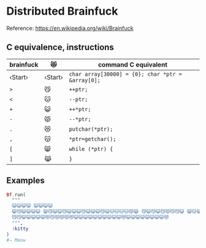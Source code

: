 # Distributed Brainfuck

Reference: https://en.wikipedia.org/wiki/Brainfuck

## C equivalence, instructions

brainfuck | 😻 | command C equivalent
--------- | -- | --------------------
‹Start› | ‹Start› | `char array[30000] = {0}; char *ptr = &array[0];`
`>` | 😼 | `++ptr;`
`<` | 🐱 | `--ptr;`
`+` | 😺 | `++*ptr;`
`-` | 😾 | `--*ptr;`
`.` | 😻 | `putchar(*ptr);`
`,` | 😽 | `*ptr=getchar();`
`[` | 😸 | `while (*ptr) {`
`]` | 😹 | `}`

## Examples

```elixir
Bf.run(
  """
  😺😺😺😺 😺😺😺😺
  😸😼😺😺😺😺 😸😼😺😺😼😺😺😺😼😺😺😺😼😺🐱🐱🐱🐱😾😹 😼😺😼😺😼😾😼😼😺 😸🐱😹 🐱😾😹
  😼😼😺😺😺😺😺😻😼😾😾😾😻😺😺😺😺😺😺😺😺😺😺😻😺😺😺😺😺😺😺😺😻
  """,
  :kitty
)
#⇒ Meow
```
